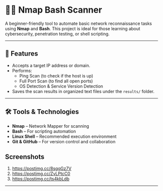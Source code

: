 # 🕵️‍♂️ Nmap Bash Scanner

A beginner-friendly tool to automate basic network reconnaissance tasks using **Nmap** and **Bash**. This project is ideal for those learning about cybersecurity, penetration testing, or shell scripting.

---

## 📌 Features

- Accepts a target IP address or domain.
- Performs:
  - Ping Scan (to check if the host is up)
  - Full Port Scan (to find all open ports)
  - OS Detection & Service Version Detection
- Saves the scan results in organized text files under the `results/` folder.

---

## 🛠️ Tools & Technologies

- **Nmap** – Network Mapper for scanning
- **Bash** – For scripting automation
- **Linux Shell** – Recommended execution environment
- **Git & GitHub** – For version control and collaboration

## Screenshots
1. https://postimg.cc/8sgqGz7V
2. https://postimg.cc/ZvLPtcC0
3. https://postimg.cc/ts4kbLdb

---
